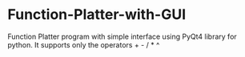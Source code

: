 # Function-Platter-with-GUI
Function Platter program with simple interface using PyQt4 library for python. It supports only the operators + - / * ^
